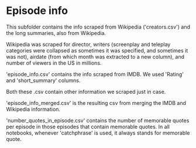 # Episode info
This subfolder contains the info scraped from Wikipedia ('creators.csv') and the long summaries, also from Wikipedia.

Wikipedia was scraped for director, writers (screenplay and teleplay categories were collapsed as sometimes it was specified, and sometimes it was not), airdate (from which month was extracted to a new column), and number of viewers in the US in millions.

'episode_info.csv' contains the info scraped from IMDB. We used 'Rating' and 'short_summary' columns.

Both these .csv contain other information we scraped just in case.

'episode_info_merged.csv' is the resulting csv from merging the IMDB and Wikipedia information.

'number_quotes_in_episode.csv' contains the number of memorable quotes per episode in those episodes that contain memorable quotes. In all notebooks, whenever 'catchphrase' is used, it always stands for memorable quote.

